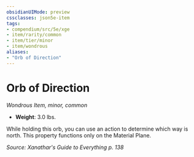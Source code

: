 ```yaml
---
obsidianUIMode: preview
cssclasses: json5e-item
tags:
- compendium/src/5e/xge
- item/rarity/common
- item/tier/minor
- item/wondrous
aliases: 
- "Orb of Direction"
---
```

# Orb of Direction
*Wondrous Item, minor, common*  

- **Weight**: 3.0 lbs.

While holding this orb, you can use an action to determine which way is north. This property functions only on the Material Plane.

*Source: Xanathar's Guide to Everything p. 138*